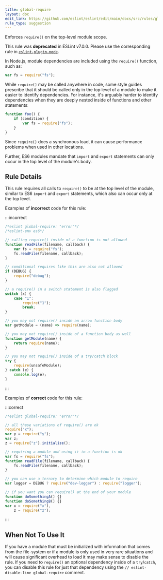 ```yaml
---
title: global-require
layout: doc
edit_link: https://github.com/eslint/eslint/edit/main/docs/src/rules/global-require.md
rule_type: suggestion
---
```


Enforces `require()` on the top-level module scope.

This rule was **deprecated** in ESLint v7.0.0. Please use the corresponding rule in [`eslint-plugin-node`](https://github.com/mysticatea/eslint-plugin-node).

In Node.js, module dependencies are included using the `require()` function, such as:

```js
var fs = require("fs");
```

While `require()` may be called anywhere in code, some style guides prescribe that it should be called only in the top level of a module to make it easier to identify dependencies. For instance, it's arguably harder to identify dependencies when they are deeply nested inside of functions and other statements:

```js
function foo() {
    if (condition) {
        var fs = require("fs");
    }
}
```

Since `require()` does a synchronous load, it can cause performance problems when used in other locations.

Further, ES6 modules mandate that `import` and `export` statements can only occur in the top level of the module's body.

## Rule Details

This rule requires all calls to `require()` to be at the top level of the module, similar to ES6 `import` and `export` statements, which also can occur only at the top level.

Examples of **incorrect** code for this rule:

:::incorrect

```js
/*eslint global-require: "error"*/
/*eslint-env es6*/

// calling require() inside of a function is not allowed
function readFile(filename, callback) {
    var fs = require("fs");
    fs.readFile(filename, callback);
}

// conditional requires like this are also not allowed
if (DEBUG) {
    require("debug");
}

// a require() in a switch statement is also flagged
switch (x) {
    case "1":
        require("1");
        break;
}

// you may not require() inside an arrow function body
var getModule = (name) => require(name);

// you may not require() inside of a function body as well
function getModule(name) {
    return require(name);
}

// you may not require() inside of a try/catch block
try {
    require(unsafeModule);
} catch (e) {
    console.log(e);
}
```

:::

Examples of **correct** code for this rule:

:::correct

```js
/*eslint global-require: "error"*/

// all these variations of require() are ok
require("x");
var y = require("y");
var z;
z = require("z").initialize();

// requiring a module and using it in a function is ok
var fs = require("fs");
function readFile(filename, callback) {
    fs.readFile(filename, callback);
}

// you can use a ternary to determine which module to require
var logger = DEBUG ? require("dev-logger") : require("logger");

// if you want you can require() at the end of your module
function doSomethingA() {}
function doSomethingB() {}
var x = require("x"),
    z = require("z");
```

:::

## When Not To Use It

If you have a module that must be initialized with information that comes from the file-system or if a module is only used in very rare situations and will cause significant overhead to load it may make sense to disable the rule. If you need to `require()` an optional dependency inside of a `try`/`catch`, you can disable this rule for just that dependency using the `// eslint-disable-line global-require` comment.
